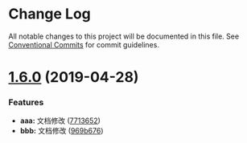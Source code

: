 # Change Log

All notable changes to this project will be documented in this file.
See [Conventional Commits](https://conventionalcommits.org) for commit guidelines.

# [1.6.0](https://github.com/cyyjs/lerna-test/compare/v1.5.0...v1.6.0) (2019-04-28)


### Features

* **aaa:** 文档修改 ([7713652](https://github.com/cyyjs/lerna-test/commit/7713652))
* **bbb:** 文档修改 ([969b676](https://github.com/cyyjs/lerna-test/commit/969b676))
